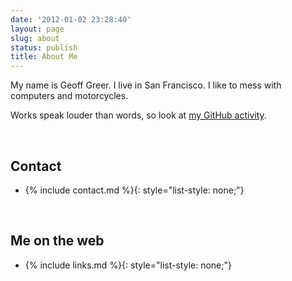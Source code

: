 ```yaml
---
date: '2012-01-02 23:28:40'
layout: page
slug: about
status: publish
title: About Me
---
```


My name is Geoff Greer. I live in San Francisco. I like to mess with computers and motorcycles.

Works speak louder than words, so look at [my GitHub activity](https://github.com/ggreer).

<br />

## Contact
* {% include contact.md %}{: style="list-style: none;"}

<br />

## Me on the web
* {% include links.md %}{: style="list-style: none;"}

